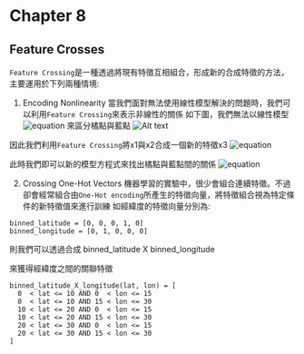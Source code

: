# Chapter 8
## Feature Crosses
`Feature Crossing`是一種透過將現有特徵互相組合，形成新的合成特徵的方法，主要運用於下列兩種情境:
1. Encoding Nonlinearity
當我們面對無法使用線性模型解決的問題時，我們可以利用`Feature Crossing`來表示非線性的關係
如下圖，我們無法以線性模型
![equation](https://latex.codecogs.com/gif.latex?y&space;=&space;b&space;&plus;&space;w_{1}x_{1}&plus;w_{2}x_{2})
來區分橘點與藍點
![Alt text](https://developers.google.com/machine-learning/crash-course/images/LinearProblem2.png "Feature Crosses")

因此我們利用`Feature Crossing`將x1與x2合成一個新的特徵x3
![equation](https://latex.codecogs.com/gif.latex?x_{3}&space;=&space;x_{1}x_{2})

此時我們即可以新的模型方程式來找出橘點與藍點間的關係
![equation](https://latex.codecogs.com/gif.latex?y&space;=&space;b&space;&plus;&space;w_{1}x_{1}&space;&plus;&space;w_{2}x_{2}&space;&plus;&space;w_{3}x_{3})

2. Crossing One-Hot Vectors
機器學習的實驗中，很少會組合連續特徵。不過卻會經常組合由`One-Hot encoding`所產生的特徵向量，將特徵組合視為特定條件的新特徵值來進行訓練
如經緯度的特徵向量分別為:
```
binned_latitude = [0, 0, 0, 1, 0]
binned_longitude = [0, 1, 0, 0, 0]
```

則我們可以透過合成
binned_latitude X binned_longitude

來獲得經緯度之間的關聯特徵
```
binned_latitude_X_longitude(lat, lon) = [
  0  < lat <= 10 AND 0  < lon <= 15
  0  < lat <= 10 AND 15 < lon <= 30
  10 < lat <= 20 AND 0  < lon <= 15
  10 < lat <= 20 AND 15 < lon <= 30
  20 < lat <= 30 AND 0  < lon <= 15
  20 < lat <= 30 AND 15 < lon <= 30
]
```
















